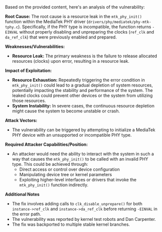 Based on the provided content, here's an analysis of the vulnerability:

**Root Cause:**
The root cause is a resource leak in the `mtk_phy_init()` function within the MediaTek PHY driver (`drivers/phy/mediatek/phy-mtk-tphy.c`). Specifically, if the PHY type is incompatible, the function returns `-EINVAL` without properly disabling and unpreparing the clocks (`ref_clk` and `da_ref_clk`) that were previously enabled and prepared.

**Weaknesses/Vulnerabilities:**
- **Resource Leak:** The primary weakness is the failure to release allocated resources (clocks) upon error, resulting in a resource leak.

**Impact of Exploitation:**
- **Resource Exhaustion:** Repeatedly triggering the error condition in `mtk_phy_init()` could lead to a gradual depletion of system resources, potentially impacting the stability and performance of the system. The leaked clocks could prevent other devices or the system from utilizing those resources.
- **System Instability:** In severe cases, the continuous resource depletion might cause the system to become unstable or crash.

**Attack Vectors:**
- The vulnerability can be triggered by attempting to initialize a MediaTek PHY device with an unsupported or incompatible PHY type.

**Required Attacker Capabilities/Position:**
- An attacker would need the ability to interact with the system in such a way that causes the `mtk_phy_init()` to be called with an invalid PHY type. This could be achieved through:
    - Direct access or control over device configuration
    - Manipulating device tree or kernel parameters
    - Exploiting higher-level interfaces or drivers that invoke the `mtk_phy_init()` function indirectly.

**Additional Notes**

- The fix involves adding calls to `clk_disable_unprepare()` for both `instance->ref_clk` and `instance->da_ref_clk` before returning `-EINVAL` in the error path.
- The vulnerability was reported by kernel test robots and Dan Carpenter.
- The fix was backported to multiple stable kernel branches.